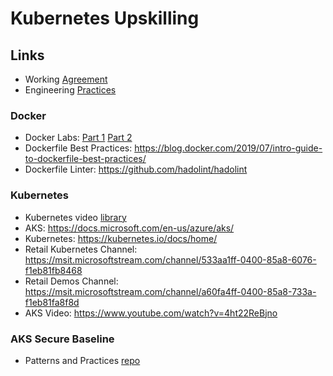 # Kubernetes Upskilling

## Links

- Working [Agreement](docs/WorkingAgreement.md)
- Engineering [Practices](docs/EngineeringPractices.md)

### Docker

- Docker Labs: [Part 1](02-Docker-Part-1/README.md) [Part 2](03-Docker-Part-2/README.md)
- Dockerfile Best Practices: <https://blog.docker.com/2019/07/intro-guide-to-dockerfile-best-practices/>
- Dockerfile Linter: <https://github.com/hadolint/hadolint>

### Kubernetes

- Kubernetes video [library](https://msit.microsoftstream.com/channel/533aa1ff-0400-85a8-6076-f1eb81fb8468)
- AKS: <https://docs.microsoft.com/en-us/azure/aks/>
- Kubernetes: <https://kubernetes.io/docs/home/>
- Retail Kubernetes Channel: <https://msit.microsoftstream.com/channel/533aa1ff-0400-85a8-6076-f1eb81fb8468>
- Retail Demos Channel: <https://msit.microsoftstream.com/channel/a60fa4ff-0400-85a8-733a-f1eb81fa8f8d>
- AKS Video: <https://www.youtube.com/watch?v=4ht22ReBjno>

### AKS Secure Baseline

- Patterns and Practices [repo](https://github.com/mspnp/aks-secure-baseline)
